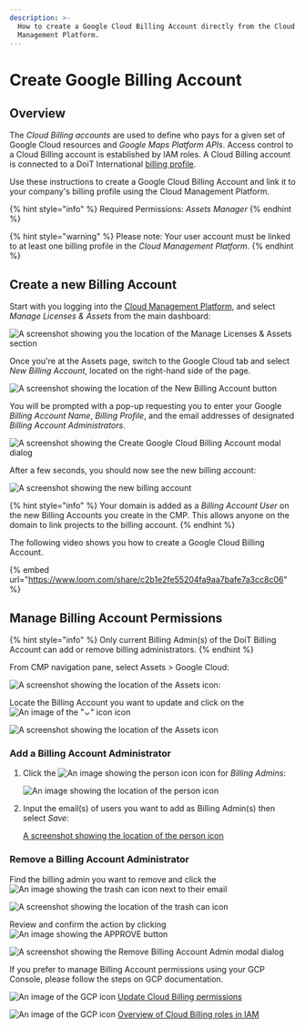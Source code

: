 ```yaml
---
description: >-
  How to create a Google Cloud Billing Account directly from the Cloud
  Management Platform.
---
```


# Create Google Billing Account

## Overview

The _Cloud Billing accounts_ are used to define who pays for a given set of Google Cloud resources and _Google Maps Platform APIs_. Access control to a Cloud Billing account is established by IAM roles. A Cloud Billing account is connected to a DoiT International [billing profile](../invoices-and-payments/setting-up-a-new-billing-profile.md).

Use these instructions to create a Google Cloud Billing Account and link it to your company's billing profile using the Cloud Management Platform.

{% hint style="info" %}
Required Permissions: _Assets Manager_
{% endhint %}

{% hint style="warning" %}
Please note: Your user account must be linked to at least one billing profile in the _Cloud Management Platform_.
{% endhint %}

## Create a new Billing Account

Start with you logging into the [Cloud Management Platform](https://app.doit-intl.com), and select _Manage Licenses & Assets_ from the main dashboard:

![A screenshot showing you the location of the Manage Licenses & Assets section](<../.gitbook/assets/transfer-projects (1).png>)

Once you're at the Assets page, switch to the Google Cloud tab and select _New Billing Account_, located on the right-hand side of the page.

![A screenshot showing the location of the New Billing Account button](<../.gitbook/assets/image (64) (1).png>)

You will be prompted with a pop-up requesting you to enter your Google _Billing Account Name_, _Billing Profile_, and the email addresses of designated _Billing Account Administrators_.

![A screenshot showing the Create Google Cloud Billing Account modal dialog](<../.gitbook/assets/image (118) (1).png>)

After a few seconds, you should now see the new billing account:

![A screenshot showing the new billing account](<../.gitbook/assets/image (81) (1).png>)

{% hint style="info" %}
Your domain is added as a _Billing Account User_ on the new Billing Accounts you create in the CMP. This allows anyone on the domain to link projects to the billing account.
{% endhint %}

The following video shows you how to create a Google Cloud Billing Account.

{% embed url="https://www.loom.com/share/c2b1e2fe55204fa9aa7bafe7a3cc8c06" %}

## Manage Billing Account Permissions

{% hint style="info" %}
Only current Billing Admin(s) of the DoiT Billing Account can add or remove billing administrators.
{% endhint %}

From CMP navigation pane, select Assets > Google Cloud:

![A screenshot showing the location of the Assets icon](<../.gitbook/assets/image (209).png>):

Locate the Billing Account you want to update and click on the ![An image of
the "⌄" icon](<../.gitbook/assets/image (225).png>) icon

![A screenshot showing the location of the Assets icon](<../.gitbook/assets/image (176).png>)

### Add a Billing Account Administrator

1.  Click the ![An image showing the person icon](<../.gitbook/assets/image (233).png>) icon for _Billing Admins_:

    ![An image showing the location of the person icon](<../.gitbook/assets/image (217).png>)
2.  Input the email(s) of users you want to add as Billing Admin(s) then select _Save_:

    [A screenshot showing the location of the person icon](https://github.com/doitintl/gitbook-cmp/blob/main/docs/.gitbook/assets/image%20\(98\).png)

### Remove a Billing Account Administrator

Find the billing admin you want to remove and click the ![An image showing the
trash can icon](<../.gitbook/assets/image (189).png>) next to their email

![A screenshot showing the location of the trash can icon](<../.gitbook/assets/image (198).png>)

Review and confirm the action by clicking ![An image showing the APPROVE button](<../.gitbook/assets/image (208).png>)

![A screenshot showing the Remove Billing Account Admin modal dialog](<../.gitbook/assets/image (165).png>)

If you prefer to manage Billing Account permissions using your GCP Console, please follow the steps on GCP documentation.

![An image of the GCP icon](<../.gitbook/assets/image (206).png>) [Update Cloud Billing permissions](https://cloud.google.com/billing/docs/how-to/billing-access#update-cloud-billing-permissions)

![An image of the GCP icon](<../.gitbook/assets/image (206).png>) [Overview of Cloud Billing roles in IAM](https://cloud.google.com/billing/docs/how-to/billing-access#overview-of-cloud-billing-roles-in-cloud-iam)
